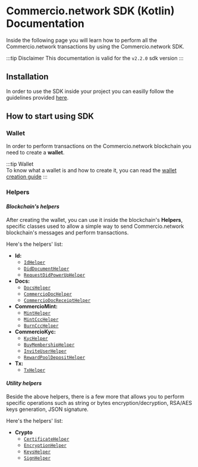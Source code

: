 # Commercio.network SDK (Kotlin) Documentation

Inside the following page you will learn how to perform all the Commercio.network transactions by using the
Commercio.network SDK.

:::tip Disclaimer This documentation is valid for the `v2.2.0` sdk version
:::

## Installation

In order to use the SDK inside your project you can easilly follow the guidelines
provided [here](https://jitpack.io/#commercionetwork/sdk.kt).

## How to start using SDK

### Wallet

In order to perform transactions on the Commercio.network blockchain you need to create a **wallet**.

:::tip Wallet  
To know what a wallet is and how to create it, you can read the [wallet creation guide](wallet/create-wallet.md)
:::

### Helpers

#### *Blockchain's helpers*

After creating the wallet, you can use it inside the blockchain's **Helpers**, specific classes used to allow a simple
way to send Commercio.network blockchain's messages and perform transactions.

Here's the helpers' list:

- **Id:**
  - [`IdHelper`](lib/id/id_helper.md)
  - [`DidDocumentHelper`](lib/id/did_document_helper.md)
  - [`RequestDidPowerUpHelper`](lib/id/request_did_power_up_helper.md)
- **Docs:**
  - [`DocsHelper`](lib/docs/docs_helper.md)
  - [`CommercioDocHelper`](lib/docs/commercio_doc_helper.md)
  - [`CommercioDocReceiptHelper`](lib/docs/commercio_doc_receipt_helper.md)
- **CommercioMint:**
  - [`MintHelper`](lib/mint/mint_helper.md)
  - [`MintCccHelper`](lib/mint/mint_ccc_helper.md)
  - [`BurnCccHelper`](lib/mint/burn_ccc_helper.md)
- **CommercioKyc:**
  - [`KycHelper`](lib/kyc/kyc_helper.md)
  - [`BuyMembershipHelper`](lib/kyc/buy_membership_helper.md)
  - [`InviteUserHelper`](lib/kyc/invite_user_helper.md)
  - [`RewardPoolDepositHelper`](lib/kyc/reward_pool_deposit_helper.md)
- **Tx:**
  - [`TxHelper`](lib/tx/tx_helper.md)

#### *Utility helpers*

Beside the above helpers, there is a few more that allows you to perform specific operations such as string or bytes
encryption/decryption, RSA/AES keys generation, JSON signature.

Here's the helpers' list:

- **Crypto**
  - [`CertificateHelper`](lib/crypto/certificate_helper.md)
  - [`EncryptionHelper`](lib/crypto/encryption_helper.md)
  - [`KeysHelper`](lib/crypto/keys_helper.md)
  - [`SignHelper`](lib/crypto/sign_helper.md)
